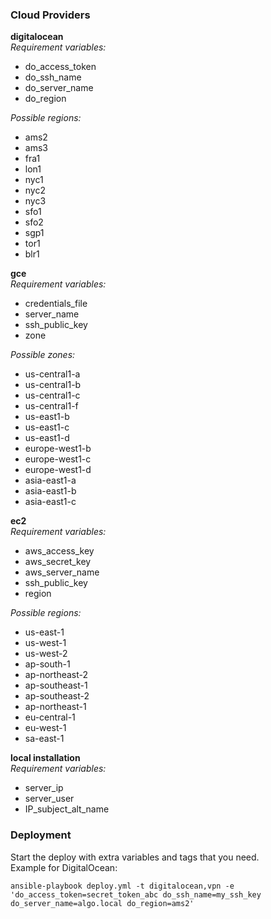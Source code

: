 ### Cloud Providers

**digitalocean**  
*Requirement variables:*  
- do_access_token  
- do_ssh_name  
- do_server_name  
- do_region

*Possible regions:*  
- ams2
- ams3
- fra1
- lon1
- nyc1
- nyc2
- nyc3
- sfo1
- sfo2
- sgp1
- tor1
- blr1

**gce**  
*Requirement variables:*  
- credentials_file
- server_name
- ssh_public_key
- zone

*Possible zones:*  
- us-central1-a
- us-central1-b
- us-central1-c
- us-central1-f
- us-east1-b
- us-east1-c
- us-east1-d
- europe-west1-b
- europe-west1-c
- europe-west1-d
- asia-east1-a
- asia-east1-b
- asia-east1-c

**ec2**  
*Requirement variables:*  
- aws_access_key
- aws_secret_key
- aws_server_name
- ssh_public_key
- region

*Possible regions:*  
- us-east-1
- us-west-1
- us-west-2
- ap-south-1
- ap-northeast-2
- ap-southeast-1
- ap-southeast-2
- ap-northeast-1
- eu-central-1
- eu-west-1
- sa-east-1

**local installation**  
*Requirement variables:*  
- server_ip
- server_user
- IP_subject_alt_name

### Deployment

Start the deploy with extra variables and tags that you need.  
Example for DigitalOcean:

```
ansible-playbook deploy.yml -t digitalocean,vpn -e 'do_access_token=secret_token_abc do_ssh_name=my_ssh_key do_server_name=algo.local do_region=ams2'
```

